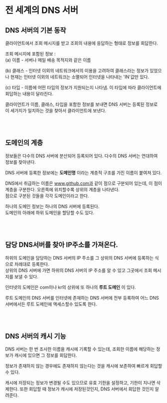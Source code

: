 # 전 세계의 DNS 서버

## DNS 서버의 기본 동작

클라이언트에서 조회 메시지를 받고 조회의 내용에 응답하는 형태로 정보를 회답한다.

조회 메시지에 포함된 정보 :  
(a) 이름 - 서버나 메일 배송 목적지와 같은 이름

(b) 클래스 - 인터넷 이외의 네트워크에서의 이용을 고려하여 클래스라는 정보가 있었으나 현재는 인터넷 이외의 네트워크는 소멸되어 인터넷을
나타내는 'IN'값만 있다.

(c) 타입 - 이름에 어떤 타입의 정보가 지원되는지 나타냄. 이 타입에 따라 클라이언트에 회답하는 내용이 달라진다.

클라이언트가 이름, 클래스, 타입을 포함한 정보를 보내면 DNS 서버는 등록된 정보로 이 세가지가 일치하는 것을 찾아서 클라이언트에 보낸다.

</br>
</br>

## 도메인의 계층

정보들은 다수의 DNS 서버에 분산되어 등록되어 있다. 다수의 DNS 서버는 연대하여 정보를 찾아낸다.

DNS 서버에 등록한 정보에는 **도메인명** 이라는 계층적 구조를 가진 이름이 붙여져 있다.

DNS에서 취급하는 이름은 www.github.com과 같이 점으로 구분되어 있는데, 이 점이 계층을 구분한다. 오른쪽에 위치할수록 상위의 계층을 나타낸다.  
점으로 구분된 것들을 각각 도메인이라고 한다.

하나의 도메인 정보는 하나의 DNS 서버에 등록된다.  
도메인의 아래에 하위 도메인을 할당할 수도 있다.

</br>
</br>

## 담당 DNS서버를 찾아 IP주소를 가져온다.

하위의 도메인을 담당하는 DNS 서버의 IP 주소를 그 상위의 DNS 서버에 등록하는 식으로 차례대로 등록한다.  
상위의 DNS 서버에 가면 하위의 DNS 서버의 IP 주소를 알 수 있고 그곳에서 조회 메시지를 보낼 수 있다.

인터넷의 도메인은 com이나 kr의 상위에 또 하나의 **루트 도메인** 이 있다.

루트 도메인의 DNS 서버를 인터넷에 존재하는 DNS 서버에 전부 등록하여 어느 DNS서버에서든 루트 도메인에 액세스할수 있도록 한다.

</br>
</br>

## DNS 서버의 캐시 기능

DNS 서버는 한 번 조사한 이름을 캐시에 기록할 수 있는데, 조회한 이름에 해당하는 정보가 캐시에 있으면 그 정보를 회답한다.

정보가 존재하지 않는 경우에도 존재하지 않는다는 것을 캐시에 보존하여 빠르게 회답할 수 있다.

캐시에 저장되는 정보가 변경될 수도 있으므로 유효 기한을 설정하고, 기한이 지나면 삭제한다. 또한 회답할 때 정보가 캐시에 저장된것인지, DNS 서버에서 회답한 것인지 알려준다.
